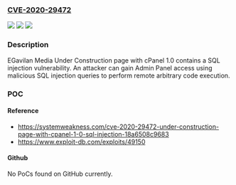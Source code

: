 ### [CVE-2020-29472](https://cve.mitre.org/cgi-bin/cvename.cgi?name=CVE-2020-29472)
![](https://img.shields.io/static/v1?label=Product&message=n%2Fa&color=blue)
![](https://img.shields.io/static/v1?label=Version&message=n%2Fa&color=blue)
![](https://img.shields.io/static/v1?label=Vulnerability&message=n%2Fa&color=brighgreen)

### Description

EGavilan Media Under Construction page with cPanel 1.0 contains a SQL injection vulnerability. An attacker can gain Admin Panel access using malicious SQL injection queries to perform remote arbitrary code execution.

### POC

#### Reference
- https://systemweakness.com/cve-2020-29472-under-construction-page-with-cpanel-1-0-sql-injection-18a6508c9683
- https://www.exploit-db.com/exploits/49150

#### Github
No PoCs found on GitHub currently.

